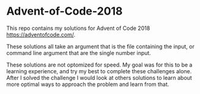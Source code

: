 # Advent-of-Code-2018

This repo contains my solutions for Advent of Code 2018 https://adventofcode.com/.

These solutions all take an argument that is the file containing the input, or command line argument that are the single number input.

These solutions are not optomized for speed. My goal was for this to be a learning experience, and try my best to complete these challenges alone. After I solved the challenge I would look at others solutions to learn about more optimal ways to approach the problem and learn from that.
